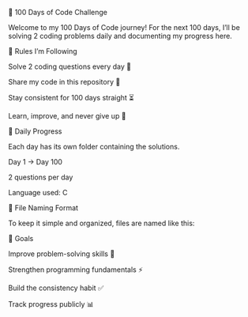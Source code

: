 🚀 100 Days of Code Challenge

Welcome to my 100 Days of Code journey!
For the next 100 days, I’ll be solving 2 coding problems daily and documenting my progress here.

📌 Rules I’m Following

Solve 2 coding questions every day 📝

Share my code in this repository 📂

Stay consistent for 100 days straight ⏳

Learn, improve, and never give up 💪

📅 Daily Progress

Each day has its own folder containing the solutions.

Day 1 → Day 100

2 questions per day

Language used: C

📑 File Naming Format

To keep it simple and organized, files are named like this:


🎯 Goals

Improve problem-solving skills 🧠

Strengthen programming fundamentals ⚡

Build the consistency habit ✅

Track progress publicly 📊
